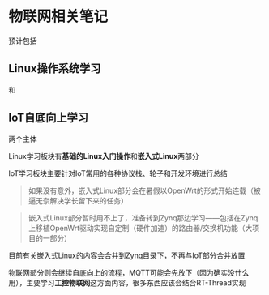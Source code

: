 # 物联网相关笔记

预计包括

## Linux操作系统学习

和

## IoT自底向上学习

两个主体

Linux学习板块有**基础的Linux入门操作**和**嵌入式Linux**两部分

IoT学习板块主要针对IoT常用的各种协议栈、轮子和开发环境进行总结

> 如果没有意外，嵌入式Linux部分会在暑假以OpenWrt的形式开始连载（被逼无奈解决学长留下来的任务）

> 嵌入式Linux部分暂时用不上了，准备转到Zynq那边学习——包括在Zynq上移植OpenWrt驱动实现自定制（硬件加速）的路由器/交换机功能（大项目的一部分）

目前有关嵌入式Linux的内容会合并到Zynq目录下，不再与IoT部分合并放置

物联网部分则会继续自底向上的流程，MQTT可能会先放下（因为确实没什么用），主要学习**工控物联网**这方面内容，很多东西应该会结合RT-Thread实现
